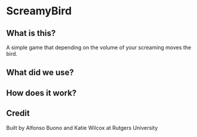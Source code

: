 # ScreamyBird
## What is this?
A simple game that depending on the volume of your screaming moves the bird.

## What did we use?

## How does it work?

## Credit
Built by Alfonso Buono and Katie Wilcox at Rutgers University

